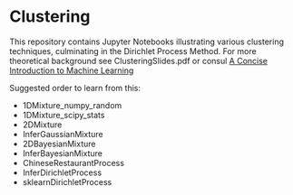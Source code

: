 # Clustering
This repository contains Jupyter Notebooks illustrating various clustering techniques, culminating in the Dirichlet Process Method. For more theoretical background see ClusteringSlides.pdf or consul [A Concise Introduction to Machine Learning](https://www.amazon.com/gp/product/0815384106/ref=dbs_a_def_rwt_bibl_vppi_i0)

Suggested order to learn from this:
- 1DMixture_numpy_random
- 1DMixture_scipy_stats
- 2DMixture
- InferGaussianMixture
- 2DBayesianMixture
- InferBayesianMixture
- ChineseRestaurantProcess
- InferDirichletProcess
- sklearnDirichletProcess
